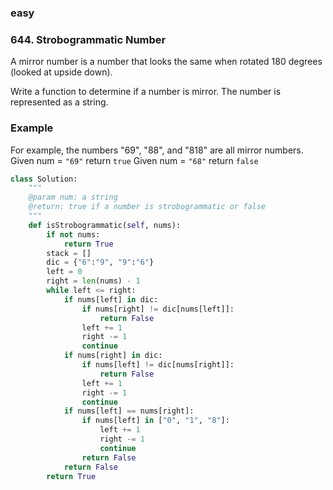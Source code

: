 ### easy

### 644. Strobogrammatic Number

A mirror number is a number that looks the same when rotated 180 degrees (looked at upside down).

Write a function to determine if a number is mirror. The number is represented as a string.

### Example

For example, the numbers "69", "88", and "818" are all mirror numbers.
Given num = `"69"` return `true`
Given num = `"68"` return `false`

```python
class Solution:
    """
    @param num: a string
    @return: true if a number is strobogrammatic or false
    """
    def isStrobogrammatic(self, nums):
        if not nums:
            return True
        stack = []
        dic = {"6":"9", "9":"6"}
        left = 0
        right = len(nums) - 1
        while left <= right:
            if nums[left] in dic:
                if nums[right] != dic[nums[left]]:
                    return False
                left += 1
                right -= 1
                continue
            if nums[right] in dic:
                if nums[left] != dic[nums[right]]:
                    return False
                left += 1
                right -= 1
                continue
            if nums[left] == nums[right]:
                if nums[left] in ["0", "1", "8"]:
                    left += 1
                    right -= 1
                    continue
                return False
            return False
        return True
        
            
```

